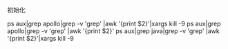 # 
初始化

ps aux|grep apollo|grep -v 'grep' |awk '{print $2}'|xargs kill -9
ps aux|grep apollo|grep -v 'grep' |awk '{print $2}'
ps aux|grep java|grep -v 'grep' |awk '{print $2}'|xargs kill -9